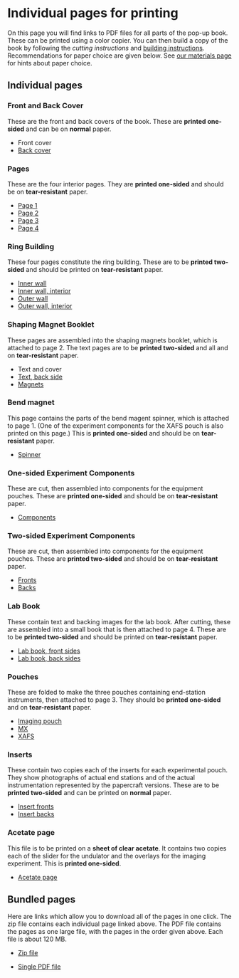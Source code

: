 Individual pages for printing
=============================

On this page you will find links to PDF files for all parts of the
pop-up book.  These can be printed using a color copier.  You can then
build a copy of the book by following the *cutting instructions* and 
[building instructions](https://github.com/bruceravel/synchrotron_pop_up_book/blob/master/instructions.md).
Recommendations for paper choice are given below.  See
[our materials page](https://github.com/bruceravel/synchrotron_pop_up_book/blob/master/materials.md)
for hints about paper choice.

## Individual pages

### Front and Back Cover

These are the front and back covers of the book.  These are **printed
one-sided** and can be on **normal** paper.

 * Front cover
 * [Back cover](https://s3.amazonaws.com/SynchrotronPopUpBook/Back+Cover.pdf)

### Pages

These are the four interior pages.  They are **printed one-sided** and
should be on **tear-resistant** paper.

 * [Page 1](https://s3.amazonaws.com/SynchrotronPopUpBook/Page+1.pdf)
 * [Page 2](https://s3.amazonaws.com/SynchrotronPopUpBook/Page+2.pdf)
 * [Page 3](https://s3.amazonaws.com/SynchrotronPopUpBook/Page+3.pdf)
 * [Page 4](https://s3.amazonaws.com/SynchrotronPopUpBook/Page+4.pdf)

### Ring Building

These four pages constitute the ring building.  These are to be
**printed two-sided** and should be printed on **tear-resistant**
paper.

 * [Inner wall](https://s3.amazonaws.com/SynchrotronPopUpBook/Inner+Wall.pdf)
 * [Inner wall, interior](https://s3.amazonaws.com/SynchrotronPopUpBook/Inner+Wall+Interior.pdf)
 * [Outer wall](https://s3.amazonaws.com/SynchrotronPopUpBook/Outer+Wall.pdf)
 * [Outer wall, interior](https://s3.amazonaws.com/SynchrotronPopUpBook/Outer+wall+interior.pdf)


### Shaping Magnet Booklet

These pages are assembled into the shaping magnets booklet, which is
attached to page 2.  The text pages are to be **printed two-sided**
and all and on **tear-resistant** paper.

 * Text and cover
 * [Text, back side](https://s3.amazonaws.com/SynchrotronPopUpBook/Shaping+Magnet+Text+B.pdf)
 * [Magnets](https://s3.amazonaws.com/SynchrotronPopUpBook/Shaping+Magnets.pdf)

### Bend magnet

This page contains the parts of the bend magent spinner, which is
attached to page 1.  (One of the experiment components for the XAFS
pouch is also printed on this page.)  This is **printed one-sided**
and should be on **tear-resistant** paper.

 * [Spinner](https://s3.amazonaws.com/SynchrotronPopUpBook/Spinner+Print.pdf)

### One-sided Experiment Components

These are cut, then assembled into components for the equipment
pouches.  These are **printed one-sided** and should be on
**tear-resistant** paper.

 * [Components](https://s3.amazonaws.com/SynchrotronPopUpBook/Experiment+ComponentsRM.pdf)

### Two-sided Experiment Components

These are cut, then assembled into components for the equipment
pouches.  These are **printed two-sided** and should be on
**tear-resistant** paper.

 * [Fronts](https://s3.amazonaws.com/SynchrotronPopUpBook/Two-sided+Experiment+Components+Front.pdf)
 * [Backs](https://s3.amazonaws.com/SynchrotronPopUpBook/Two-sided+Experiment+Components+Back.pdf)


### Lab Book

These contain text and backing images for the lab book.  After
cutting, these are assembled into a small book that is then attached
to page 4.  These are to be **printed two-sided** and should be
printed on **tear-resistant** paper.

 * [Lab book, front sides](https://s3.amazonaws.com/SynchrotronPopUpBook/Lab+Book+Front.pdf)
 * [Lab book, back sides](https://s3.amazonaws.com/SynchrotronPopUpBook/Lab+Book+Back.pdf)

### Pouches

These are folded to make the three pouches containing end-station
instruments, then attached to page 3.  They should be **printed
one-sided** and on **tear-resistant** paper.

 * [Imaging pouch](https://s3.amazonaws.com/SynchrotronPopUpBook/Imaging+pouch.pdf)
 * [MX](https://s3.amazonaws.com/SynchrotronPopUpBook/MX+pouch.pdf)
 * [XAFS](https://s3.amazonaws.com/SynchrotronPopUpBook/XAFS+pouch.pdf)

### Inserts

These contain two copies each of the inserts for each experimental
pouch.  They show photographs of actual end stations and of the actual
instrumentation represented by the papercraft versions.  These are to
be **printed two-sided** and can be printed on **normal** paper.

 * [Insert fronts](https://s3.amazonaws.com/SynchrotronPopUpBook/Inserts+Front.pdf)
 * [Insert backs](https://s3.amazonaws.com/SynchrotronPopUpBook/Inserts+Back.pdf)

### Acetate page

This file is to be printed on a **sheet of clear acetate**.  It
contains two copies each of the slider for the undulator and the
overlays for the imaging experiment.  This is **printed one-sided**.

 * [Acetate page](https://s3.amazonaws.com/SynchrotronPopUpBook/Acetate.pdf)


## Bundled pages

Here are links which allow you to download all of the pages in one
click.  The zip file contains each individual page linked above.  The
PDF file contains the pages as one large file, with the pages in the
order given above.  Each file is about 120 MB.

 * [Zip file](https://s3.amazonaws.com/SynchrotronPopUpBook/allpages.zip)
 
 * [Single PDF file](https://s3.amazonaws.com/SynchrotronPopUpBook/allpages.pdf)
